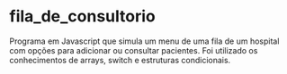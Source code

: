 # fila_de_consultorio
 Programa em Javascript que simula um menu de uma fila de um hospital com opções para adicionar ou consultar pacientes. Foi utilizado os conhecimentos de  arrays, switch e estruturas condicionais. 
